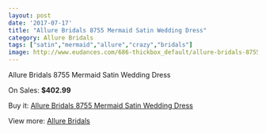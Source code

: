 ```yaml
---
layout: post
date: '2017-07-17'
title: "Allure Bridals 8755 Mermaid Satin Wedding Dress"
category: Allure Bridals
tags: ["satin","mermaid","allure","crazy","bridals"]
image: http://www.eudances.com/686-thickbox_default/allure-bridals-8755-mermaid-satin-wedding-dress.jpg
---
```

Allure Bridals 8755 Mermaid Satin Wedding Dress

On Sales: **$402.99**
<a href="https://www.eudances.com/en/allure-bridals/216-allure-bridals-8755-mermaid-satin-wedding-dress.html"><amp-img layout="responsive" width="600" height="600" src="//www.eudances.com/686-thickbox_default/allure-bridals-8755-mermaid-satin-wedding-dress.jpg" alt="Allure Bridals 8755 Mermaid Satin Wedding Dress 0" /></a>
<a href="https://www.eudances.com/en/allure-bridals/216-allure-bridals-8755-mermaid-satin-wedding-dress.html"><amp-img layout="responsive" width="600" height="600" src="//www.eudances.com/689-thickbox_default/allure-bridals-8755-mermaid-satin-wedding-dress.jpg" alt="Allure Bridals 8755 Mermaid Satin Wedding Dress 1" /></a>
<a href="https://www.eudances.com/en/allure-bridals/216-allure-bridals-8755-mermaid-satin-wedding-dress.html"><amp-img layout="responsive" width="600" height="600" src="//www.eudances.com/688-thickbox_default/allure-bridals-8755-mermaid-satin-wedding-dress.jpg" alt="Allure Bridals 8755 Mermaid Satin Wedding Dress 2" /></a>
<a href="https://www.eudances.com/en/allure-bridals/216-allure-bridals-8755-mermaid-satin-wedding-dress.html"><amp-img layout="responsive" width="600" height="600" src="//www.eudances.com/687-thickbox_default/allure-bridals-8755-mermaid-satin-wedding-dress.jpg" alt="Allure Bridals 8755 Mermaid Satin Wedding Dress 3" /></a>

Buy it: [Allure Bridals 8755 Mermaid Satin Wedding Dress](https://www.eudances.com/en/allure-bridals/216-allure-bridals-8755-mermaid-satin-wedding-dress.html "Allure Bridals 8755 Mermaid Satin Wedding Dress")

View more: [Allure Bridals](https://www.eudances.com/en/2-allure-bridals "Allure Bridals")